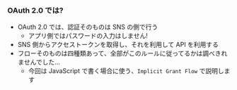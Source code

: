 ### OAuth 2.0 では?

* OAuth 2.0 では、認証そのものは SNS の側で行う
  - アプリ側ではパスワードの入力はしません!
* SNS 側からアクセストークンを取得し、それを利用して API を利用する
* フローそのものは四種類あって、全部がこのルールに従ってるかは調べきれませんでした...
  - 今回は JavaScript で書く場合に使う、`Implicit Grant Flow` で説明します
